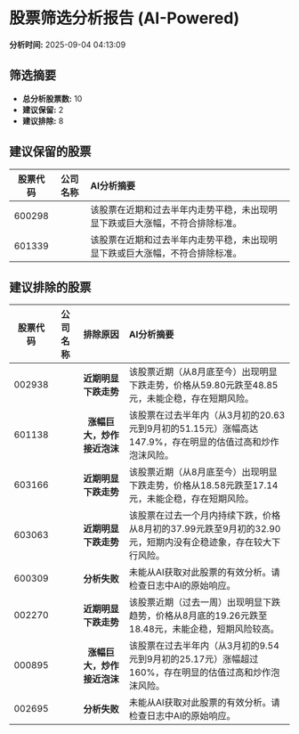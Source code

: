 # 股票筛选分析报告 (AI-Powered)

**分析时间:** 2025-09-04 04:13:09

## 筛选摘要

- **总分析股票数:** 10
- **建议保留:** 2
- **建议排除:** 8

## 建议保留的股票

| 股票代码 | 公司名称 | AI分析摘要 |
|:---:|:---:|:---|
| 600298 |  | 该股票在近期和过去半年内走势平稳，未出现明显下跌或巨大涨幅，不符合排除标准。 |
| 601339 |  | 该股票在近期和过去半年内走势平稳，未出现明显下跌或巨大涨幅，不符合排除标准。 |

## 建议排除的股票

| 股票代码 | 公司名称 | 排除原因 | AI分析摘要 |
|:---:|:---:|:---:|:---|
| 002938 |  | **近期明显下跌走势** | 该股票近期（从8月底至今）出现明显下跌走势，价格从59.80元跌至48.85元，未能企稳，存在短期风险。 |
| 601138 |  | **涨幅巨大，炒作接近泡沫** | 该股票在过去半年内（从3月初的20.63元到9月初的51.15元）涨幅高达147.9%，存在明显的估值过高和炒作泡沫风险。 |
| 603166 |  | **近期明显下跌走势** | 该股票近期（从8月底至今）出现明显下跌走势，价格从18.58元跌至17.14元，未能企稳，存在短期风险。 |
| 603063 |  | **近期明显下跌走势** | 该股票在过去一个月内持续下跌，价格从8月初的37.99元跌至9月初的32.90元，短期内没有企稳迹象，存在较大下行风险。 |
| 600309 |  | **分析失败** | 未能从AI获取对此股票的有效分析。请检查日志中AI的原始响应。 |
| 002270 |  | **近期明显下跌走势** | 该股票近期（过去一周）出现明显下跌趋势，价格从8月底的19.26元跌至18.48元，未能企稳，短期风险较高。 |
| 000895 |  | **涨幅巨大，炒作接近泡沫** | 该股票在过去半年内（从3月初的9.54元到9月初的25.17元）涨幅超过160%，存在明显的估值过高和炒作泡沫风险。 |
| 002695 |  | **分析失败** | 未能从AI获取对此股票的有效分析。请检查日志中AI的原始响应。 |
